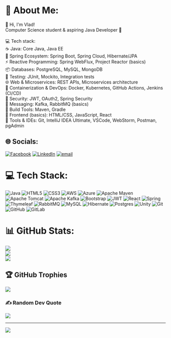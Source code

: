 # 💫 About Me:
👋 Hi, I'm Vlad!<br>Computer Science student & aspiring Java Developer 🚀<br><br>💻 Tech stack:<br>☕ Java: Core Java, Java EE<br>🌱 Spring Ecosystem: Spring Boot, Spring Cloud, Hibernate/JPA<br>⚡ Reactive Programming: Spring WebFlux, Project Reactor (basics)<br>📦 Databases: PostgreSQL, MySQL, MongoDB <br>🧪 Testing: JUnit, Mockito, Integration tests<br>🌐 Web & Microservices: REST APIs, Microservices architecture<br>🚢 Containerization & DevOps: Docker, Kubernetes, GitHub Actions, Jenkins (CI/CD)<br>🔐 Security: JWT, OAuth2, Spring Security<br>📡 Messaging: Kafka, RabbitMQ (basics)<br>📂 Build Tools: Maven, Gradle<br>🎨 Frontend (basics): HTML/CSS, JavaScript, React<br>🔧 Tools & IDEs: Git, IntelliJ IDEA Ultimate, VSCode, WebStorm, Postman, pgAdmin


## 🌐 Socials:
[![Facebook](https://img.shields.io/badge/Facebook-%231877F2.svg?logo=Facebook&logoColor=white)](https://facebook.com/vladbulahovraxrot) [![LinkedIn](https://img.shields.io/badge/LinkedIn-%230077B5.svg?logo=linkedin&logoColor=white)](https://linkedin.com/in/vlad-bulahov-0ab357249/)  [![email](https://img.shields.io/badge/Email-D14836?logo=gmail&logoColor=white)](mailto:dasistperfektosss@gmail.com) 

# 💻 Tech Stack:
![Java](https://img.shields.io/badge/java-%23ED8B00.svg?style=for-the-badge&logo=openjdk&logoColor=white) ![HTML5](https://img.shields.io/badge/html5-%23E34F26.svg?style=for-the-badge&logo=html5&logoColor=white) ![CSS3](https://img.shields.io/badge/css3-%231572B6.svg?style=for-the-badge&logo=css3&logoColor=white) ![AWS](https://img.shields.io/badge/AWS-%23FF9900.svg?style=for-the-badge&logo=amazon-aws&logoColor=white) ![Azure](https://img.shields.io/badge/azure-%230072C6.svg?style=for-the-badge&logo=microsoftazure&logoColor=white) ![Apache Maven](https://img.shields.io/badge/Apache%20Maven-C71A36?style=for-the-badge&logo=Apache%20Maven&logoColor=white) ![Apache Tomcat](https://img.shields.io/badge/apache%20tomcat-%23F8DC75.svg?style=for-the-badge&logo=apache-tomcat&logoColor=black) ![Apache Kafka](https://img.shields.io/badge/Apache%20Kafka-000?style=for-the-badge&logo=apachekafka) ![Bootstrap](https://img.shields.io/badge/bootstrap-%238511FA.svg?style=for-the-badge&logo=bootstrap&logoColor=white) ![JWT](https://img.shields.io/badge/JWT-black?style=for-the-badge&logo=JSON%20web%20tokens) ![React](https://img.shields.io/badge/react-%2320232a.svg?style=for-the-badge&logo=react&logoColor=%2361DAFB) ![Spring](https://img.shields.io/badge/spring-%236DB33F.svg?style=for-the-badge&logo=spring&logoColor=white) ![Thymeleaf](https://img.shields.io/badge/Thymeleaf-%23005C0F.svg?style=for-the-badge&logo=Thymeleaf&logoColor=white) ![RabbitMQ](https://img.shields.io/badge/rabbitmq-FF6600?style=for-the-badge&logo=rabbitmq&logoColor=white) ![MySQL](https://img.shields.io/badge/mysql-4479A1.svg?style=for-the-badge&logo=mysql&logoColor=white) ![Hibernate](https://img.shields.io/badge/Hibernate-59666C?style=for-the-badge&logo=Hibernate&logoColor=white) ![Postgres](https://img.shields.io/badge/postgres-%23316192.svg?style=for-the-badge&logo=postgresql&logoColor=white) ![Unity](https://img.shields.io/badge/unity-%23000000.svg?style=for-the-badge&logo=unity&logoColor=white) ![Git](https://img.shields.io/badge/git-%23F05033.svg?style=for-the-badge&logo=git&logoColor=white) ![GitHub](https://img.shields.io/badge/github-%23121011.svg?style=for-the-badge&logo=github&logoColor=white) ![GitLab](https://img.shields.io/badge/gitlab-%23181717.svg?style=for-the-badge&logo=gitlab&logoColor=white)
# 📊 GitHub Stats:
![](https://github-readme-stats.vercel.app/api?username=RaxRot&theme=default&hide_border=false&include_all_commits=false&count_private=false)<br/>
![](https://nirzak-streak-stats.vercel.app/?user=RaxRot&theme=default&hide_border=false)<br/>
![](https://github-readme-stats.vercel.app/api/top-langs/?username=RaxRot&theme=default&hide_border=false&include_all_commits=false&count_private=false&layout=compact)

## 🏆 GitHub Trophies
![](https://github-profile-trophy.vercel.app/?username=RaxRot&theme=radical&no-frame=false&no-bg=true&margin-w=4)

### ✍️ Random Dev Quote
![](https://quotes-github-readme.vercel.app/api?type=horizontal&theme=radical)

---
[![](https://visitcount.itsvg.in/api?id=RaxRot&icon=0&color=0)](https://visitcount.itsvg.in)

<!-- Proudly created with GPRM ( https://gprm.itsvg.in ) -->
